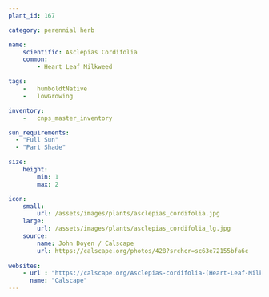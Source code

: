 ```yaml
---
plant_id: 167 

category: perennial herb

name: 
    scientific: Asclepias Cordifolia 
    common: 
        - Heart Leaf Milkweed 

tags: 
    -   humboldtNative
    -   lowGrowing

inventory: 
    -   cnps_master_inventory

sun_requirements:
  - "Full Sun"
  - "Part Shade"

size:
    height: 
        min: 1
        max: 2

icon: 
    small: 
        url: /assets/images/plants/asclepias_cordifolia.jpg 
    large: 
        url: /assets/images/plants/asclepias_cordifolia_lg.jpg 
    source:
        name: John Doyen / Calscape
        url: https://calscape.org/photos/428?srchcr=sc63e72155bfa6c 
 
websites:
    - url : "https://calscape.org/Asclepias-cordifolia-(Heart-Leaf-Milkweed)" 
      name: "Calscape"
---
```









